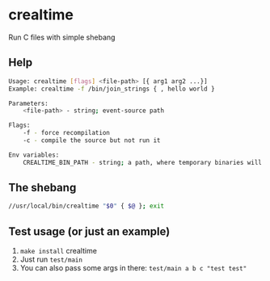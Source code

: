 # crealtime
Run C files with simple shebang


## Help
```bash
Usage: crealtime [flags] <file-path> [{ arg1 arg2 ...}]
Example: crealtime -f /bin/join_strings { , hello world }

Parameters:
    <file-path> - string; event-source path

Flags:
    -f - force recompilation
    -c - compile the source but not run it

Env variables:
    CREALTIME_BIN_PATH - string; a path, where temporary binaries will reside
```

## The shebang
```bash
//usr/local/bin/crealtime "$0" { $@ }; exit
```

## Test usage (or just an example)
1. `make install` crealtime
2. Just run `test/main`
3. You can also pass some args in there: `test/main a b c "test test"`

